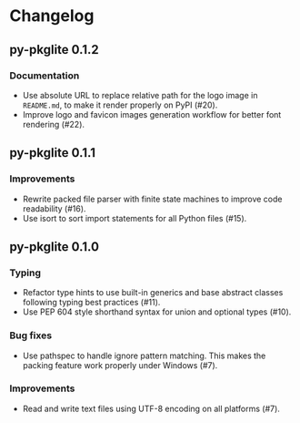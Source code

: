 # Changelog

## py-pkglite 0.1.2

### Documentation

- Use absolute URL to replace relative path for the logo image in `README.md`,
  to make it render properly on PyPI (#20).
- Improve logo and favicon images generation workflow for better font rendering (#22).

## py-pkglite 0.1.1

### Improvements

- Rewrite packed file parser with finite state machines to improve code readability (#16).
- Use isort to sort import statements for all Python files (#15).

## py-pkglite 0.1.0

### Typing

- Refactor type hints to use built-in generics and base abstract classes
  following typing best practices (#11).
- Use PEP 604 style shorthand syntax for union and optional types (#10).

### Bug fixes

- Use pathspec to handle ignore pattern matching. This makes the packing
  feature work properly under Windows (#7).

### Improvements

- Read and write text files using UTF-8 encoding on all platforms (#7).
